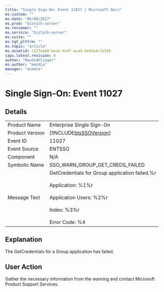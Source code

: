 ```yaml
---
title: "Single Sign-On: Event 11027 | Microsoft Docs"
ms.custom: ""
ms.date: "06/08/2017"
ms.prod: "biztalk-server"
ms.reviewer: ""
ms.service: "biztalk-server"
ms.suite: ""
ms.tgt_pltfrm: ""
ms.topic: "article"
ms.assetid: c527aeb8-bea2-4c47-acad-4e45a4c7a310
caps.latest.revision: 6
author: "MandiOhlinger"
ms.author: "mandia"
manager: "anneta"
---
```

# Single Sign-On: Event 11027
## Details  
  
|||  
|-|-|  
|Product Name|Enterprise Single Sign-On|  
|Product Version|[!INCLUDE[btsSSOVersion](../includes/btsssoversion-md.md)]|  
|Event ID|11027|  
|Event Source|ENTSSO|  
|Component|N/A|  
|Symbolic Name|SSO_WARN_GROUP_GET_CREDS_FAILED|  
|Message Text|GetCredentials for Group application failed.%r<br /><br /> Application: %1%r<br /><br /> Application Users: %2%r<br /><br /> Index: %3%r<br /><br /> Error Code: %4|  
  
## Explanation  
 The GetCredentials for a Group application has failed.  
  
## User Action  
 Gather the necessary information from the warning and contact Microsoft Product Support Services.
